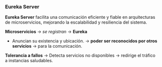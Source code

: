 
### Eureka Server

**Eureka Server** facilita una comunicación eficiente y fiable en arquitecturas de microservicios, mejorando la escalabilidad y resiliencia del sistema.

**Microservicios** → *se registran* → **Eureka**
- Anuncian su existencia y ubicación. → **poder ser reconocidos por otros servicios** → para la comunicación.

**Tolerancia a fallos** → Detecta servicios no disponibles → redirige el tráfico a instancias saludables.

